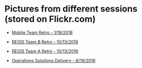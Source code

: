 # Pictures from different sessions (stored on Flickr.com)


- [Mobile Team Retro - 1/19/2018](https://www.flickr.com/gp/47333097@N08/A6hC38)

- [REGIS Team B Retro - 10/13/2016](https://www.flickr.com/gp/47333097@N08/14v2Bm)

- [REGIS Team A Retro - 10/13/2016](https://www.flickr.com/gp/47333097@N08/CGb594)

- [Operations Solutions Delivery - 8/19/2016](https://www.flickr.com/gp/47333097@N08/1CX2p8)

